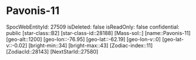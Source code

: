 ﻿---
location: [-62.19,-76.95,1200]
type: Station
tags:
- astro/Star

---

# Pavonis-11

SpocWebEntityId: 27509
isDeleted: false
isReadOnly: false
confidential: public
[star-class::B2]
[star-class-id::28188]
[Mass-sol::]
[name::Pavonis-11]
[geo-alt::1200]
[geo-lon::-76.95]
[geo-lat::-62.19]
[geo-lon-v::0]
[geo-lat-v::-0.02]
[bright-min::34]
[bright-max::43]
[Zodiac-index::11]
[ZodiacId::28143]
[NextStarId::27580]

